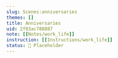 ```yaml
---
slug: Scenes:anniversaries
themes: []
title: Anniversaries
uid: 2f03ac788887
note: [[Notes/work_life]]
instruction: [[Instructions/work_life]]
status: 🔳 Placeholder 
---
```

